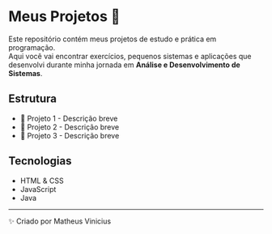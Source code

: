 # Meus Projetos 🚀

Este repositório contém meus projetos de estudo e prática em programação.  
Aqui você vai encontrar exercícios, pequenos sistemas e aplicações que desenvolvi durante minha jornada em **Análise e Desenvolvimento de Sistemas**.

## Estrutura
- 📂 Projeto 1 - Descrição breve
- 📂 Projeto 2 - Descrição breve
- 📂 Projeto 3 - Descrição breve

## Tecnologias
- HTML & CSS
- JavaScript
- Java

---
✨ Criado por Matheus Vinicius